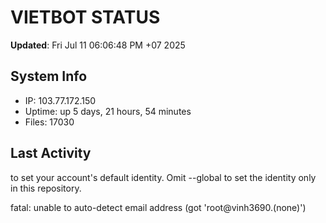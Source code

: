 # VIETBOT STATUS
**Updated**: Fri Jul 11 06:06:48 PM +07 2025

## System Info
- IP: 103.77.172.150
- Uptime: up 5 days, 21 hours, 54 minutes
- Files: 17030

## Last Activity

to set your account's default identity.
Omit --global to set the identity only in this repository.

fatal: unable to auto-detect email address (got 'root@vinh3690.(none)')
